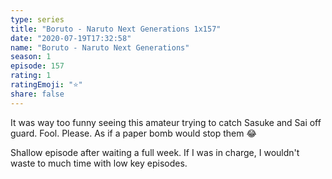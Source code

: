 ```yaml
--- 
type: series 
title: "Boruto - Naruto Next Generations 1x157" 
date: "2020-07-19T17:32:58" 
name: "Boruto - Naruto Next Generations" 
season: 1 
episode: 157 
rating: 1 
ratingEmoji: "⭐️" 
share: false 
---
```


It was way too funny seeing this amateur trying to catch Sasuke and Sai off guard. Fool. Please. As if a paper bomb would stop them 😂

Shallow episode after waiting a full week. If I was in charge, I wouldn't waste to much time with low key episodes.
